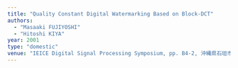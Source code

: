 ```yaml
---
title: "Quality Constant Digital Watermarking Based on Block-DCT"
authors:
  - "Masaaki FUJIYOSHI"
  - "Hitoshi KIYA"
year: 2001
type: "domestic"
venue: "IEICE Digital Signal Processing Symposium, pp. B4-2, 沖縄県石垣市, 2001-11-01."
---
```


